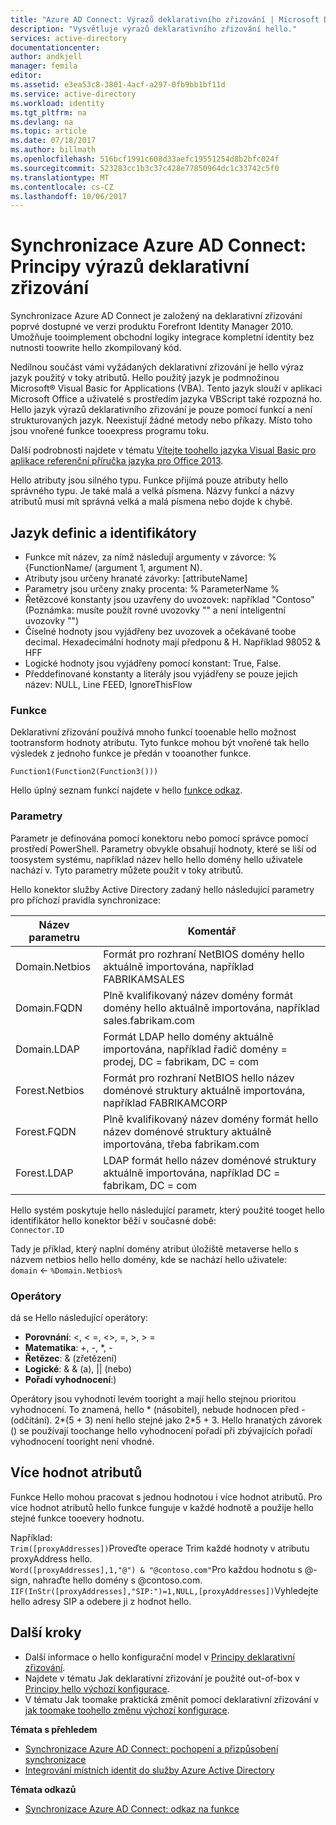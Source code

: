 ```yaml
---
title: "Azure AD Connect: Výrazů deklarativního zřizování | Microsoft Docs"
description: "Vysvětluje výrazů deklarativního zřizování hello."
services: active-directory
documentationcenter: 
author: andkjell
manager: femila
editor: 
ms.assetid: e3ea53c8-3801-4acf-a297-0fb9bb1bf11d
ms.service: active-directory
ms.workload: identity
ms.tgt_pltfrm: na
ms.devlang: na
ms.topic: article
ms.date: 07/18/2017
ms.author: billmath
ms.openlocfilehash: 516bcf1991c608d33aefc19551254d8b2bfc024f
ms.sourcegitcommit: 523283cc1b3c37c428e77850964dc1c33742c5f0
ms.translationtype: MT
ms.contentlocale: cs-CZ
ms.lasthandoff: 10/06/2017
---
```

# <a name="azure-ad-connect-sync-understanding-declarative-provisioning-expressions"></a>Synchronizace Azure AD Connect: Principy výrazů deklarativní zřizování
Synchronizace Azure AD Connect je založený na deklarativní zřizování poprvé dostupné ve verzi produktu Forefront Identity Manager 2010. Umožňuje tooimplement obchodní logiky integrace kompletní identity bez nutnosti toowrite hello zkompilovaný kód.

Nedílnou součást vámi vyžádaných deklarativní zřizování je hello výraz jazyk použitý v toky atributů. Hello použitý jazyk je podmnožinou Microsoft® Visual Basic for Applications (VBA). Tento jazyk slouží v aplikaci Microsoft Office a uživatelé s prostředím jazyka VBScript také rozpozná ho. Hello jazyk výrazů deklarativního zřizování je pouze pomocí funkcí a není strukturovaných jazyk. Neexistují žádné metody nebo příkazy. Místo toho jsou vnořené funkce tooexpress programu toku.

Další podrobnosti najdete v tématu [Vítejte toohello jazyka Visual Basic pro aplikace referenční příručka jazyka pro Office 2013](https://msdn.microsoft.com/library/gg264383.aspx).

Hello atributy jsou silného typu. Funkce přijímá pouze atributy hello správného typu. Je také malá a velká písmena. Názvy funkcí a názvy atributů musí mít správná velká a malá písmena nebo dojde k chybě.

## <a name="language-definitions-and-identifiers"></a>Jazyk definic a identifikátory
* Funkce mít název, za nímž následují argumenty v závorce: %{FunctionName/ (argument 1, argument N).
* Atributy jsou určeny hranaté závorky: [attributeName]
* Parametry jsou určeny znaky procenta: % ParameterName %
* Řetězcové konstanty jsou uzavřeny do uvozovek: například "Contoso" (Poznámka: musíte použít rovné uvozovky "" a není inteligentní uvozovky "")
* Číselné hodnoty jsou vyjádřeny bez uvozovek a očekávané toobe decimal. Hexadecimální hodnoty mají předponu & H. Například 98052 & HFF
* Logické hodnoty jsou vyjádřeny pomocí konstant: True, False.
* Předdefinované konstanty a literály jsou vyjádřeny se pouze jejich název: NULL, Line FEED, IgnoreThisFlow

### <a name="functions"></a>Funkce
Deklarativní zřizování používá mnoho funkcí tooenable hello možnost tootransform hodnoty atributu. Tyto funkce mohou být vnořené tak hello výsledek z jednoho funkce je předán v tooanother funkce.

`Function1(Function2(Function3()))`

Hello úplný seznam funkcí najdete v hello [funkce odkaz](active-directory-aadconnectsync-functions-reference.md).

### <a name="parameters"></a>Parametry
Parametr je definována pomocí konektoru nebo pomocí správce pomocí prostředí PowerShell. Parametry obvykle obsahují hodnoty, které se liší od toosystem systému, například název hello hello domény hello uživatele nachází v. Tyto parametry můžete použít v toky atributů.

Hello konektor služby Active Directory zadaný hello následující parametry pro příchozí pravidla synchronizace:

| Název parametru | Komentář |
| --- | --- |
| Domain.Netbios |Formát pro rozhraní NetBIOS domény hello aktuálně importována, například FABRIKAMSALES |
| Domain.FQDN |Plně kvalifikovaný název domény formát domény hello aktuálně importována, například sales.fabrikam.com |
| Domain.LDAP |Formát LDAP hello domény aktuálně importována, například řadič domény = prodej, DC = fabrikam, DC = com |
| Forest.Netbios |Formát pro rozhraní NetBIOS hello název doménové struktury aktuálně importována, například FABRIKAMCORP |
| Forest.FQDN |Plně kvalifikovaný název domény formát hello název doménové struktury aktuálně importována, třeba fabrikam.com |
| Forest.LDAP |LDAP formát hello název doménové struktury aktuálně importována, například DC = fabrikam, DC = com |

Hello systém poskytuje hello následující parametr, který použité tooget hello identifikátor hello konektor běží v současné době:  
`Connector.ID`

Tady je příklad, který naplní domény atribut úložiště metaverse hello s názvem netbios hello hello domény, kde se nachází hello uživatele:  
`domain` <- `%Domain.Netbios%`

### <a name="operators"></a>Operátory
dá se Hello následující operátory:

* **Porovnání**: <, < =, <>, =, >, > =
* **Matematika**: +, -, \*, -
* **Řetězec**: & (zřetězení)
* **Logické**: & & (a), || (nebo)
* **Pořadí vyhodnocení**:)

Operátory jsou vyhodnotí levém tooright a mají hello stejnou prioritou vyhodnocení. To znamená, hello \* (násobitel), nebude hodnocen před - (odčítání). 2\*(5 + 3) není hello stejné jako 2\*5 + 3. Hello hranatých závorek () se používají toochange hello vyhodnocení pořadí při zbývajících pořadí vyhodnocení tooright není vhodné.

## <a name="multi-valued-attributes"></a>Více hodnot atributů
Funkce Hello mohou pracovat s jednou hodnotou i více hodnot atributů. Pro více hodnot atributů hello funkce funguje v každé hodnotě a použije hello stejné funkce tooevery hodnotu.

Například:  
`Trim([proxyAddresses])`Proveďte operace Trim každé hodnoty v atributu proxyAddress hello.  
`Word([proxyAddresses],1,"@") & "@contoso.com"`Pro každou hodnotu s @-sign, nahraďte hello domény s @contoso.com.  
`IIF(InStr([proxyAddresses],"SIP:")=1,NULL,[proxyAddresses])`Vyhledejte hello adresy SIP a odebere ji z hodnot hello.

## <a name="next-steps"></a>Další kroky
* Další informace o hello konfigurační model v [Principy deklarativní zřizování](active-directory-aadconnectsync-understanding-declarative-provisioning.md).
* Najdete v tématu Jak deklarativní zřizování je použité out-of-box v [Principy hello výchozí konfigurace](active-directory-aadconnectsync-understanding-default-configuration.md).
* V tématu Jak toomake praktická změnit pomocí deklarativní zřizování v [jak toomake toohello změnu výchozí konfigurace](active-directory-aadconnectsync-change-the-configuration.md).

**Témata s přehledem**

* [Synchronizace Azure AD Connect: pochopení a přizpůsobení synchronizace](active-directory-aadconnectsync-whatis.md)
* [Integrování místních identit do služby Azure Active Directory](active-directory-aadconnect.md)

**Témata odkazů**

* [Synchronizace Azure AD Connect: odkaz na funkce](active-directory-aadconnectsync-functions-reference.md)

